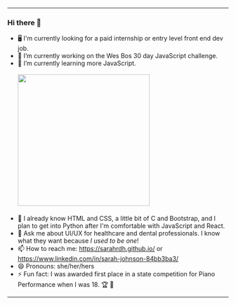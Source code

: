 <!--<p align="center">
  <img width="500" height="auto" src="https://www.dropbox.com/s/17focd803d7xjoj/troi%20gif.gif?raw=1">
</p>-->

---

### Hi there 🥸

- 🖥 I'm currently looking for a paid internship or entry level front end dev job.
- 🔭 I’m currently working on the Wes Bos 30 day JavaScript challenge.
- 🌱 I’m currently learning more JavaScript. <br><br><span>
  <img width="300" height="auto" src="https://www.dropbox.com/s/1uc42v0yw5jf7qz/IT%20crowd.gif?raw=1">
</span><br><br>
- 🧠 I already know HTML and CSS, a little bit of C and Bootstrap, and I plan to get into Python after I'm comfortable with JavaScript and React.
- 💬 Ask me about UI/UX for healthcare and dental professionals. I know what they want because <em>I used to be one</em>!
- 📫 How to reach me: https://sarahrdh.github.io/ or https://www.linkedin.com/in/sarah-johnson-84bb3ba3/
- 😄 Pronouns: she/her/hers
- ⚡ Fun fact: I was awarded first place in a state competition for Piano Performance when I was 18. 🏆 🎹

---
